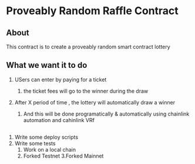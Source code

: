 # Proveably Random Raffle Contract

## About

This contract is to create a proveably random smart contract lottery

## What we want it to do

1. USers can enter by paying for a ticket

   1. the ticket fees will go to the winner during the draw

2. After X period of time , the lottery will automatically draw a winner
   1. And this will be done programatically & automatically using chainlink automation and cahinlink VRf

##

1. Write some deploy scripts
2. Write some tests
   1. Work on a local chain
   2. Forked Testnet
      3.Forked Mainnet
